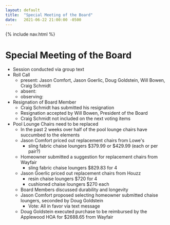 ```yaml
---
layout: default
title:  "Special Meeting of the Board"
date:   2021-06-22 21:00:00 -0500
---
```


{% include nav.html %}

# Special Meeting of the Board

- Session conducted via group text
- Roll Call
    - present: Jason Comfort, Jason Goerlic, Doug Goldstein, Will Bowen, Craig Schmidt
    - absent:
    - observing:
- Resignation of Board Member
    - Craig Schmidt has submitted his resignation
    - Resignation accepted by Will Bowen, President of the Board
    - Craig Schmidt not included on the next voting items
- Pool Lounge Chairs need to be replaced
    - In the past 2 weeks over half of the pool lounge chairs have succumbed to the elements
    - Jason Comfort priced out replacement chairs from Lowe's
        - sling fabric chaise loungers $379.99 or $429.99 (each or per pair?)
    - Homeowner submitted a suggestion for replacement chairs from Wayfair
        - sling fabric chaise loungers $829.83 for 4
    - Jason Goerlic priced out replacement chairs from Houzz
        - resin chaise loungers $720 for 4
        - cushioned chaise loungers $270 each
    - Board Members discussed durability and longevity
    - Jason Comfort proposed selecting homeowner submitted chaise loungers, seconded by Doug Goldstein
        - Vote: All in favor via text message
    - Doug Goldstein executed purchase to be reimbursed by the Applewood HOA for $2688.65 from Wayfair
